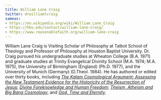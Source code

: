 ```yaml
---
title: William Lane Craig
twitter: drwilliamlcraig
sameas:
- https://en.wikipedia.org/wiki/William_Lane_Craig
- https://hbu.edu/contact/william-lane-craig/
- https://www.reasonablefaith.org/william-lane-craig
---
```

William Lane Craig is Visiting Scholar of Philosophy at Talbot School of Theology and Professor of Philosophy at Houston Baptist University. Dr. Craig pursued his undergraduate studies at Wheaton College (B.A. 1971) and graduate studies at Trinity Evangelical Divinity School (M.A. 1974; M.A. 1975), the University of Birmingham (England) (Ph.D. 1977), and the University of Munich (Germany) (D.Theol. 1984). He has authored or edited over thirty books, including [*The Kalam Cosmological Argument; Assessing the New Testament Evidence for the Historicity of the Resurrection of Jesus*](https://www.amazon.com/Kalām-Cosmological-Argument-William-Craig/dp/157910438X); [*Divine Foreknowledge and Human Freedom*](https://www.amazon.com/Divine-Foreknowledge-Human-Freedom-Intellectual/dp/9004092501); [*Theism, Atheism and Big Bang Cosmology*](https://www.amazon.com/Theism-Atheism-Cosmology-Clarendon-Paperbacks/dp/019826383X/ref=sr_1_1?keywords=Theism%2C+Atheism+and+Big+Bang+Cosmology&qid=1636689041&qsid=147-1499668-3729233&s=books&sr=1-1&sres=019826383X%2CB01A0BUFFI%2CB000OL7X9Q%2C0062071505%2C0745953719%2CB07175VK8N%2C0754631907%2C1800610548%2CB002TLTM5W&srpt=ABIS_BOOK); and [*God, Time and Eternity*](https://www.amazon.com/God-Time-Eternity-Coherence-Theism/dp/9048158230/ref=sr_1_2?crid=33UHUPY7RA5T7&keywords=god+time+and+eternity&qid=1636689071&qsid=147-1499668-3729233&sprefix=god+time+and+e%2Cstripbooks%2C172&sr=8-2&sres=9048158230%2C1581342411%2CB01M1KTT89%2C0333563190%2C1577997484%2C1409423913%2C1504361881%2C0199590389%2C1716425565%2C0830815511%2C1434768708%2C076845297X%2C1621642801%2CB00J48FH2A%2C0441013597%2C3110698005&srpt=ABIS_BOOK).
